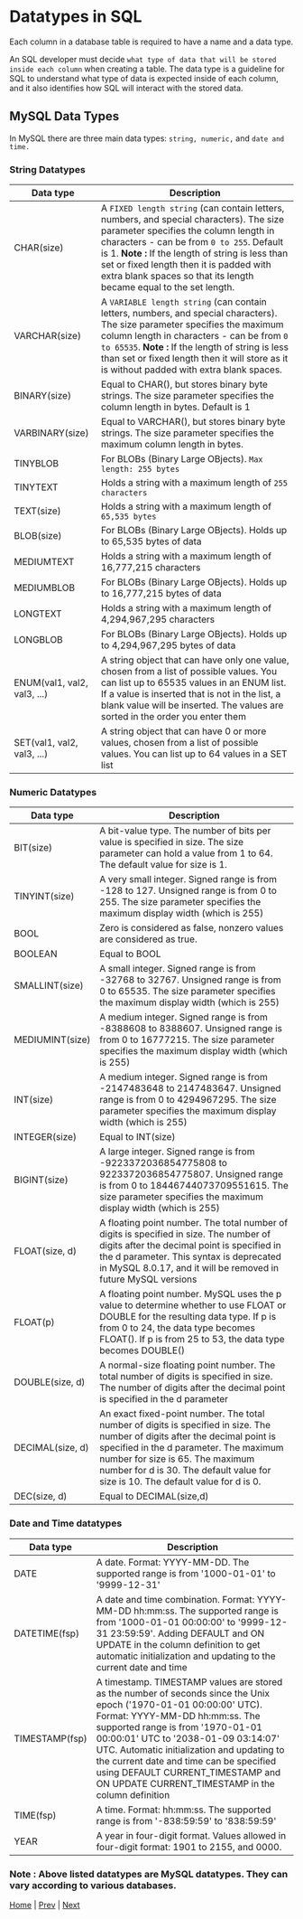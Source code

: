 # Datatypes in SQL

Each column in a database table is required to have a name and a data type.

An SQL developer must decide `what type of data that will be stored inside each column` when creating a table. The data type is a guideline for SQL to understand what type of data is expected inside of each column, and it also identifies how SQL will interact with the stored data.


## MySQL Data Types
In MySQL there are three main data types: `string, numeric,` and `date and time.`


### String Datatypes

Data type|Description
-|-
CHAR(size)|A `FIXED length string` (can contain letters, numbers, and special characters). The size parameter specifies the column length in characters - can be from `0 to 255`. Default is 1. **Note :** If the length of string is less than set or fixed length then it is padded with extra blank spaces so that its length became equal to the set length.
VARCHAR(size)|A `VARIABLE length string` (can contain letters, numbers, and special characters). The size parameter specifies the maximum column length in characters - can be from `0 to 65535`. **Note :** If the length of string is less than set or fixed length then it will store as it is without padded with extra blank spaces.
BINARY(size)|Equal to CHAR(), but stores binary byte strings. The size parameter specifies the column length in bytes. Default is 1
VARBINARY(size)|Equal to VARCHAR(), but stores binary byte strings. The size parameter specifies the maximum column length in bytes.
TINYBLOB|For BLOBs (Binary Large OBjects). `Max length: 255 bytes`
TINYTEXT|Holds a string with a maximum length of `255 characters`
TEXT(size)|Holds a string with a maximum length of `65,535 bytes`
BLOB(size)|For BLOBs (Binary Large OBjects). Holds up to 65,535 bytes of data
MEDIUMTEXT|Holds a string with a maximum length of 16,777,215 characters
MEDIUMBLOB|For BLOBs (Binary Large OBjects). Holds up to 16,777,215 bytes of data
LONGTEXT|Holds a string with a maximum length of 4,294,967,295 characters
LONGBLOB|For BLOBs (Binary Large OBjects). Holds up to 4,294,967,295 bytes of data
ENUM(val1, val2, val3, ...)|A string object that can have only one value, chosen from a list of possible values. You can list up to 65535 values in an ENUM list. If a value is inserted that is not in the list, a blank value will be inserted. The values are sorted in the order you enter them
SET(val1, val2, val3, ...)|A string object that can have 0 or more values, chosen from a list of possible values. You can list up to 64 values in a SET list


### Numeric Datatypes

Data type|Description
-|-
BIT(size)|A bit-value type. The number of bits per value is specified in size. The size parameter can hold a value from 1 to 64. The default value for size is 1.
TINYINT(size)|A very small integer. Signed range is from -128 to 127. Unsigned range is from 0 to 255. The size parameter specifies the maximum display width (which is 255)
BOOL|Zero is considered as false, nonzero values are considered as true.
BOOLEAN|Equal to BOOL
SMALLINT(size)|A small integer. Signed range is from -32768 to 32767. Unsigned range is from 0 to 65535. The size parameter specifies the maximum display width (which is 255)
MEDIUMINT(size)|A medium integer. Signed range is from -8388608 to 8388607. Unsigned range is from 0 to 16777215. The size parameter specifies the maximum display width (which is 255)
INT(size)|A medium integer. Signed range is from -2147483648 to 2147483647. Unsigned range is from 0 to 4294967295. The size parameter specifies the maximum display width (which is 255)
INTEGER(size)|Equal to INT(size)
BIGINT(size)|A large integer. Signed range is from -9223372036854775808 to 9223372036854775807. Unsigned range is from 0 to 18446744073709551615. The size parameter specifies the maximum display width (which is 255)
FLOAT(size, d)|A floating point number. The total number of digits is specified in size. The number of digits after the decimal point is specified in the d parameter. This syntax is deprecated in MySQL 8.0.17, and it will be removed in future MySQL versions
FLOAT(p)|A floating point number. MySQL uses the p value to determine whether to use FLOAT or DOUBLE for the resulting data type. If p is from 0 to 24, the data type becomes FLOAT(). If p is from 25 to 53, the data type becomes DOUBLE()
DOUBLE(size, d)|A normal-size floating point number. The total number of digits is specified in size. The number of digits after the decimal point is specified in the d parameter
DECIMAL(size, d)|An exact fixed-point number. The total number of digits is specified in size. The number of digits after the decimal point is specified in the d parameter. The maximum number for size is 65. The maximum number for d is 30. The default value for size is 10. The default value for d is 0.
DEC(size, d)|Equal to DECIMAL(size,d)

### Date and Time datatypes

Data type|Description
-|-
DATE|A date. Format: YYYY-MM-DD. The supported range is from '1000-01-01' to '9999-12-31'
DATETIME(fsp)|A date and time combination. Format: YYYY-MM-DD hh:mm:ss. The supported range is from '1000-01-01 00:00:00' to '9999-12-31 23:59:59'. Adding DEFAULT and ON UPDATE in the column definition to get automatic initialization and updating to the current date and time
TIMESTAMP(fsp)|A timestamp. TIMESTAMP values are stored as the number of seconds since the Unix epoch ('1970-01-01 00:00:00' UTC). Format: YYYY-MM-DD hh:mm:ss. The supported range is from '1970-01-01 00:00:01' UTC to '2038-01-09 03:14:07' UTC. Automatic initialization and updating to the current date and time can be specified using DEFAULT CURRENT_TIMESTAMP and ON UPDATE CURRENT_TIMESTAMP in the column definition
TIME(fsp)|A time. Format: hh:mm:ss. The supported range is from '-838:59:59' to '838:59:59'
YEAR|A year in four-digit format. Values allowed in four-digit format: 1901 to 2155, and 0000.


### Note : Above listed datatypes are MySQL datatypes. They can vary according to various databases.

[Home](/README.md) |  [Prev](src/Chapter_1/Introduction.md) | [Next](src/Chapter_1/constraints.md)